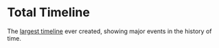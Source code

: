 <!--
  id: 2628
  slug: total-timeline
  type: fortpolio
  categories: JavaScript, 3D, HTML/CSS, open source, illustration, graphic design, UX, mobile
  tags: 3D, REST, CSS, HTML, JavaScript, Perlin Noise, Grunt, illustration, UX, cool shit
  clients: 
  collaboration: 
  prizes: 
  images: 
  inCv: true
  inPortfolio: false
  dateFrom: 2014-08-01
  dateTo: 2014-10-31
-->

# Total Timeline

The [largest timeline](https://totaltimeline.org/) ever created, showing major events in the history of time.
